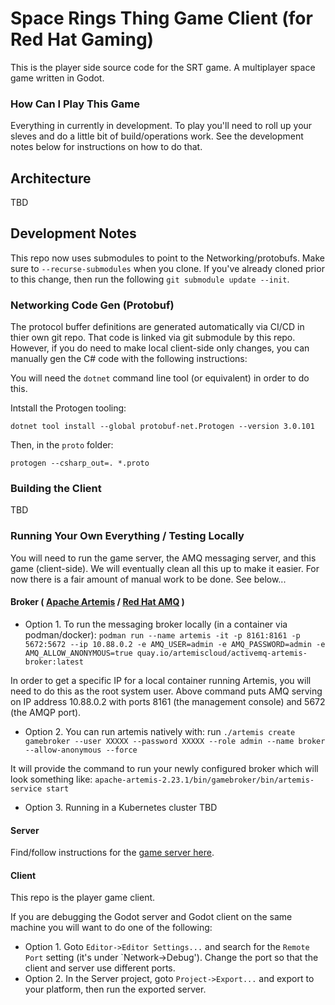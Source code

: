 # Space Rings Thing Game Client (for Red Hat Gaming)
This is the player side source code for the SRT game. A multiplayer space game written in Godot.

### How Can I Play This Game
Everything in currently in development. To play you'll need to roll up your sleves and do a little bit of build/operations work. See the development notes below for instructions on how to do that.

## Architecture
TBD

## Development Notes
This repo now uses submodules to point to the Networking/protobufs. Make sure to `--recurse-submodules` when you clone. If you've already cloned prior to this change, then run the following `git submodule update --init`.

### Networking Code Gen (Protobuf)
The protocol buffer definitions are generated automatically via CI/CD in thier own git repo. That code is linked via git submodule by this repo. However, if you do need to make local client-side only changes, you can manually gen the C# code with the following instructions:

You will need the `dotnet` command line tool (or equivalent) in order to do this.

Intstall the Protogen tooling:
```
dotnet tool install --global protobuf-net.Protogen --version 3.0.101
```

Then, in the `proto` folder:
```
protogen --csharp_out=. *.proto
```

### Building the Client
TBD

### Running Your Own Everything / Testing Locally
You will need to run the game server, the AMQ messaging server, and this game (client-side).
We will eventually clean all this up to make it easier. For now there is a fair amount of manual work to be done. See below...

#### Broker ( [Apache Artemis](https://activemq.apache.org/components/artemis/download/) / [Red Hat AMQ](https://developers.redhat.com/products/amq/download) )
* Option 1. To run the messaging broker locally (in a container via podman/docker):
`podman run --name artemis -it -p 8161:8161 -p 5672:5672 --ip 10.88.0.2 -e AMQ_USER=admin -e AMQ_PASSWORD=admin -e AMQ_ALLOW_ANONYMOUS=true quay.io/artemiscloud/activemq-artemis-broker:latest`

In order to get a specific IP for a local container running Artemis, you will need to do this as the root system user.
Above command puts AMQ serving on IP address 10.88.0.2 with ports 8161 (the management console) and 5672 (the AMQP port).

* Option 2. You can run artemis natively with:
run `./artemis create gamebroker --user XXXXX --password XXXXX --role admin --name broker --allow-anonymous --force`

It will provide the command to run your newly configured broker which will look something like:
`apache-artemis-2.23.1/bin/gamebroker/bin/artemis-service start`

* Option 3. Running in a Kubernetes cluster
TBD

#### Server
Find/follow instructions for the [game server here](https://github.com/redhat-gamedev/srt-godot-server).

#### Client
This repo is the player game client.

If you are debugging the Godot server and Godot client on the same machine you will want to do one of the following:
* Option 1. Goto `Editor->Editor Settings...` and search for the `Remote Port` setting (it's under `Network->Debug'). Change the port so that the client and server use different ports.
* Option 2. In the Server project, goto `Project->Export...` and export to your platform, then run the exported server.
